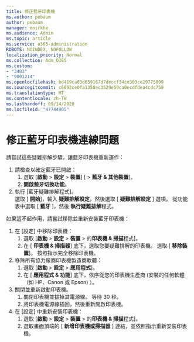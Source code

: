 ```yaml
---
title: 修正藍牙印表機
ms.author: pebaum
author: pebaum
manager: mnirkhe
ms.audience: Admin
ms.topic: article
ms.service: o365-administration
ROBOTS: NOINDEX, NOFOLLOW
localization_priority: Normal
ms.collection: Adm_O365
ms.custom:
- "3483"
- "9001214"
ms.openlocfilehash: bd419ca63d659167d7deccf34ce303ce29775099
ms.sourcegitcommit: c6692ce0fa1358ec3529e59ca0ecdfdea4cdc759
ms.translationtype: MT
ms.contentlocale: zh-TW
ms.lasthandoff: 09/14/2020
ms.locfileid: "47744905"
---
```

# <a name="fix-bluetooth-printer-connection-issues"></a>修正藍牙印表機連線問題

請嘗試這些疑難排解步驟，讓藍牙印表機重新運作：


1. 請檢查以確定藍牙已開啟：
    1. 選取 [**啟動**  >  **設定**  >  **裝置**] [  >  **藍牙 & 其他裝置**]。
    2. **開啟藍牙切換功能**。
2. 執行 [藍牙疑難排解程式]。 <br>
    選取 [ **開始**]，輸入 **疑難排解設定**，然後選取 [ **疑難排解設定** ] 選項。 從功能表中選取 [ **藍牙** ]，然後 **執行疑難排解**程式。

如果這不起作用，請嘗試移除並重新安裝藍牙印表機：

1. 在 [設定] 中移除印表機：
    1. 選取 [**啟動**  >  **設定**  >  **裝置**  >  的**印表機 & 掃描**程式]。
    2. 在 [ **印表機 & 掃描器**] 底下，選取您要疑難排解的印表機。 選取 [ **移除裝置**]。 按照指示完全移除印表機。
2. 移除所有協力廠商印表機製造商軟體：
    1. 選取 [**啟動**  >  **設定**  >  **應用程式**]。
    2. 在 [ **應用程式 & 功能**] 底下，依序從您的印表機生產商 (安裝的任何軟體（如 HP、Canon 或 Epson) ）。
3. 關閉並重新啟動印表機。
   1. 關閉印表機並拔掉其電源線。 等待 30 秒。 
   2. 將印表機電源線插回，然後重新開啟印表機。
4. 在 [設定] 中重新安裝印表機：
    1. 選取 [**啟動**  >  **設定**  >  **裝置**  >  的**印表機 & 掃描**程式]。
    2. 選取畫面頂端的 [ **新增印表機或掃描器** ] 連結，並依照指示重新安裝印表機。
